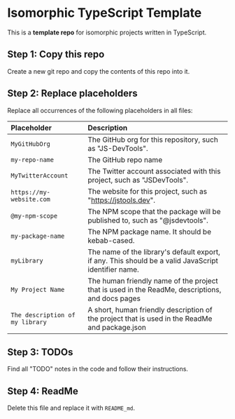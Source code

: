 Isomorphic TypeScript Template
===========================
This is a **template repo** for isomorphic projects written in TypeScript.



Step 1: Copy this repo
---------------------------------------------
Create a new git repo and copy the contents of this repo into it.



Step 2: Replace placeholders
---------------------------------------------
Replace all occurrences of the following placeholders in all files:

|Placeholder                        |Description
|:----------------------------------|:------------------------------------------------------------
|`MyGitHubOrg`                      |The GitHub org for this repository, such as "JS-DevTools".
|`my-repo-name`                     |The GitHub repo name
|`MyTwitterAccount`                 |The Twitter account associated with this project, such as "JSDevTools".
|`https://my-website.com`           |The website for this project, such as "https://jstools.dev".
|`@my-npm-scope`                    |The NPM scope that the package will be published to, such as "@jsdevtools".
|`my-package-name`                  |The NPM package name. It should be kebab-cased.
|`myLibrary`                        |The name of the library's default export, if any.  This should be a valid JavaScript identifier name.
|`My Project Name`                  |The human friendly name of the project that is used in the ReadMe, descriptions, and docs pages
|`The description of my library`    |A short, human friendly description of the project that is used in the ReadMe and package.json



Step 3: TODOs
---------------------------------------------
Find all "TODO" notes in the code and follow their instructions.



Step 4: ReadMe
---------------------------------------------
Delete this file and replace it with `README_md`.
